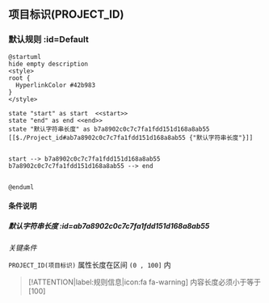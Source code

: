 ## 项目标识(PROJECT_ID) <!-- {docsify-ignore-all} -->

   

### 默认规则 :id=Default

```plantuml
@startuml
hide empty description
<style>
root {
  HyperlinkColor #42b983
}
</style>

state "start" as start  <<start>>
state "end" as end <<end>>
state "默认字符串长度" as b7a8902c0c7c7fa1fdd151d168a8ab55 [[$./Project_id#ab7a8902c0c7c7fa1fdd151d168a8ab55 {"默认字符串长度"}]]


start --> b7a8902c0c7c7fa1fdd151d168a8ab55 
b7a8902c0c7c7fa1fdd151d168a8ab55 --> end 


@enduml
```

#### 条件说明

##### 默认字符串长度 :id=ab7a8902c0c7c7fa1fdd151d168a8ab55


*关键条件*


`PROJECT_ID(项目标识)` 属性长度在区间 `(0 , 100]` 内

> [!ATTENTION|label:规则信息|icon:fa fa-warning]
> 内容长度必须小于等于[100]







